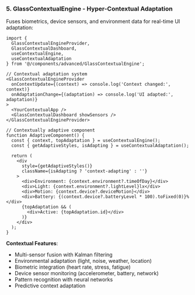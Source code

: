### 5. GlassContextualEngine - Hyper-Contextual Adaptation

Fuses biometrics, device sensors, and environment data for real-time UI adaptation:

```tsx
import { 
  GlassContextualEngineProvider,
  GlassContextualDashboard,
  useContextualEngine,
  useContextualAdaptation
} from '@/components/advanced/GlassContextualEngine';

// Contextual adaptation system  
<GlassContextualEngineProvider
  onContextUpdate={(context) => console.log('Context changed:', context)}
  onAdaptationChange={(adaptation) => console.log('UI adapted:', adaptation)}
>
  <YourContextualApp />
  <GlassContextualDashboard showSensors />
</GlassContextualEngineProvider>

// Contextually adaptive component
function AdaptiveComponent() {
  const { context, topAdaptation } = useContextualEngine();
  const { getAdaptiveStyles, isAdapting } = useContextualAdaptation();
  
  return (
    <div 
      style={getAdaptiveStyles()}
      className={isAdapting ? 'context-adapting' : ''}
    >
      <div>Environment: {context.environment?.timeOfDay}</div>
      <div>Light: {context.environment?.lightLevel}lx</div>
      <div>Motion: {context.device?.deviceMotion}</div>
      <div>Battery: {(context.device?.batteryLevel * 100).toFixed(0)}%</div>
      {topAdaptation && (
        <div>Active: {topAdaptation.id}</div>
      )}
    </div>
  );
}
```

**Contextual Features**:
- Multi-sensor fusion with Kalman filtering
- Environmental adaptation (light, noise, weather, location)
- Biometric integration (heart rate, stress, fatigue)
- Device sensor monitoring (accelerometer, battery, network)
- Pattern recognition with neural networks
- Predictive context adaptation
